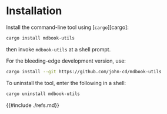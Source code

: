 # Installation

Install the command-line tool using [`cargo`][cargo]:

```bash
cargo install mdbook-utils
```

then invoke `mdbook-utils` at a shell prompt.

For the bleeding-edge development version, use:

```bash
cargo install --git https://github.com/john-cd/mdbook-utils
```

To uninstall the tool, enter the following in a shell:

```bash
cargo uninstall mdbook-utils
```

{{#include ./refs.md}}
